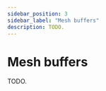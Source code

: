 ```yaml
---
sidebar_position: 3
sidebar_label: "Mesh buffers"
description: TODO.
---
```


# Mesh buffers

TODO.
